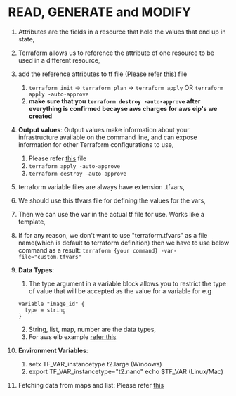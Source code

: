 # READ, GENERATE and MODIFY

1. Attributes are the fields in a resource that hold the values that end up in state,
2. Terraform allows us to reference the attribute of one resource to be used in a
different resource,
3. add the reference attributes to tf file (Please refer [this](./reference-attributes.tf)) file
   1. `terraform init` -> `terraform plan` -> `terraform apply` OR  `terraform apply -auto-approve`
   2. **make sure that you `terraform destroy -auto-approve` after everything is confirmed becayse aws charges for aws eip's we created**
4. **Output values**: Output values make information about your infrastructure available on the command line, and can expose information for other Terraform configurations to use,
   1. Please refer [this](./output-values.tf) file
   2. `terraform apply -auto-approve`
   3. `terraform destroy -auto-approve`
5. terraform variable files are always have extension .tfvars,
6. We should use this tfvars file for defining the values for the vars,
7. Then we can use the var in the actual tf file for use. Works like a template,
8. If for any reason, we don't want to use "terraform.tfvars" as a file name(which is default to terraform definition) then we have to use below command as a result: `terraform {your command} -var-file="custom.tfvars"`
9. **Data Types**:
   1. The type argument in a variable block allows you to restrict the type of value that will be accepted as the value for a variable for e.g

    ```text
    variable "image_id" {
      type = string  
   }
   ```

   2. String, list, map, number are the data types,
   3. For aws elb example [refer this](https://github.com/terraform-aws-modules/terraform-aws-elb/blob/master/variables.tf)
10. **Environment Variables**:
    1. setx TF_VAR_instancetype t2.large (Windows)
    2. export TF_VAR_instancetype="t2.nano"
       echo $TF_VAR (Linux/Mac)
11. Fetching data from maps and list: Please refer [this](./)